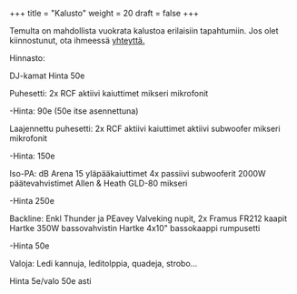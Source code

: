 +++
title = "Kalusto"
weight = 20
draft = false
+++

Temulta on mahdollista vuokrata kalustoa erilaisiin tapahtumiin. Jos olet kiinnostunut, ota ihmeessä [yhteyttä.](#contact) 

Hinnasto:

DJ-kamat
Hinta 50e

Puhesetti: 
2x RCF aktiivi kaiuttimet
mikseri
mikrofonit

-Hinta: 90e (50e itse asennettuna)

Laajennettu puhesetti:
2x RCF aktiivi kaiuttimet 
aktiivi subwoofer
mikseri
mikrofonit

-Hinta: 150e

Iso-PA:
dB Arena 15 yläpääkaiuttimet
4x passiivi subwooferit
2000W päätevahvistimet
Allen & Heath GLD-80 mikseri

-Hinta 250e

Backline:
Enkl Thunder ja PEavey Valveking nupit,
2x Framus FR212 kaapit
Hartke 350W bassovahvistin
Hartke 4x10" bassokaappi
rumpusetti

-Hinta 50e

Valoja:
Ledi kannuja, leditolppia, quadeja, strobo...

Hinta 5e/valo 50e asti
